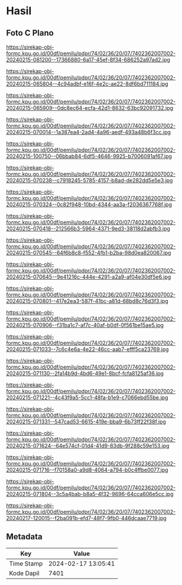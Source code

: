 # Hasil

## Foto C Plano

https://sirekap-obj-formc.kpu.go.id/00df/pemilu/pdpr/74/02/36/20/07/7402362007002-20240215-081200--17366880-6a17-45ef-8f34-686252a97ad2.jpg

https://sirekap-obj-formc.kpu.go.id/00df/pemilu/pdpr/74/02/36/20/07/7402362007002-20240215-065804--4c94adbf-e16f-4e2c-ae22-8df6bd711184.jpg

https://sirekap-obj-formc.kpu.go.id/00df/pemilu/pdpr/74/02/36/20/07/7402362007002-20240215-065909--0dc8ec64-ecfa-42d1-8632-63bc92091732.jpg

https://sirekap-obj-formc.kpu.go.id/00df/pemilu/pdpr/74/02/36/20/07/7402362007002-20240215-070014--1a387ea4-2ad4-4a96-aedf-493a48b6f3cc.jpg

https://sirekap-obj-formc.kpu.go.id/00df/pemilu/pdpr/74/02/36/20/07/7402362007002-20240215-100750--06bbab84-6df5-4646-9925-b7006091af67.jpg

https://sirekap-obj-formc.kpu.go.id/00df/pemilu/pdpr/74/02/36/20/07/7402362007002-20240215-070238--c7918245-5785-4157-b8ad-de282dd5e5e3.jpg

https://sirekap-obj-formc.kpu.go.id/00df/pemilu/pdpr/74/02/36/20/07/7402362007002-20240215-070324--0c82f948-10bd-4344-aa3a-f2036367768f.jpg

https://sirekap-obj-formc.kpu.go.id/00df/pemilu/pdpr/74/02/36/20/07/7402362007002-20240215-070418--212566b3-5964-4371-9ed3-38118d2abfb3.jpg

https://sirekap-obj-formc.kpu.go.id/00df/pemilu/pdpr/74/02/36/20/07/7402362007002-20240215-070545--64f6b8c8-f552-4fb1-b2ba-98d0ea820067.jpg

https://sirekap-obj-formc.kpu.go.id/00df/pemilu/pdpr/74/02/36/20/07/7402362007002-20240215-070645--9e41216c-444e-4291-a2a9-af04e30df5e6.jpg

https://sirekap-obj-formc.kpu.go.id/00df/pemilu/pdpr/74/02/36/20/07/7402362007002-20240215-070801--417e2ea3-587f-41bc-a81d-68bd8c76d3f3.jpg

https://sirekap-obj-formc.kpu.go.id/00df/pemilu/pdpr/74/02/36/20/07/7402362007002-20240215-070906--f31ba1c7-af7c-40af-b0df-0f561be15ae5.jpg

https://sirekap-obj-formc.kpu.go.id/00df/pemilu/pdpr/74/02/36/20/07/7402362007002-20240215-071033--7c6c4e6a-4e22-46cc-aab7-efff5ca23769.jpg

https://sirekap-obj-formc.kpu.go.id/00df/pemilu/pdpr/74/02/36/20/07/7402362007002-20240215-071130--2fa14b9d-4bd6-49e1-8bcf-fcfa8125af36.jpg

https://sirekap-obj-formc.kpu.go.id/00df/pemilu/pdpr/74/02/36/20/07/7402362007002-20240215-071221--4c43f9a5-5cc1-48fa-b1e9-c7066ebd55be.jpg

https://sirekap-obj-formc.kpu.go.id/00df/pemilu/pdpr/74/02/36/20/07/7402362007002-20240215-071331--547cad53-6615-419e-bba9-6b73ff22f38f.jpg

https://sirekap-obj-formc.kpu.go.id/00df/pemilu/pdpr/74/02/36/20/07/7402362007002-20240215-071624--64e574cf-01d4-41d9-83db-9f288c59e153.jpg

https://sirekap-obj-formc.kpu.go.id/00df/pemilu/pdpr/74/02/36/20/07/7402362007002-20240215-071716--f70158a0-a9d8-4064-a794-b0c4ffbe0077.jpg

https://sirekap-obj-formc.kpu.go.id/00df/pemilu/pdpr/74/02/36/20/07/7402362007002-20240215-071804--3c5a4bab-b8a5-4f32-9696-64cca606e5cc.jpg

https://sirekap-obj-formc.kpu.go.id/00df/pemilu/pdpr/74/02/36/20/07/7402362007002-20240217-120015--f2ba091b-efd7-48f7-9fb0-446dcaae7719.jpg


## Metadata

| Key        | Value               |
| ---------- | ------------------- |
| Time Stamp | 2024-02-17 13:05:41 |
| Kode Dapil | 7401                |



